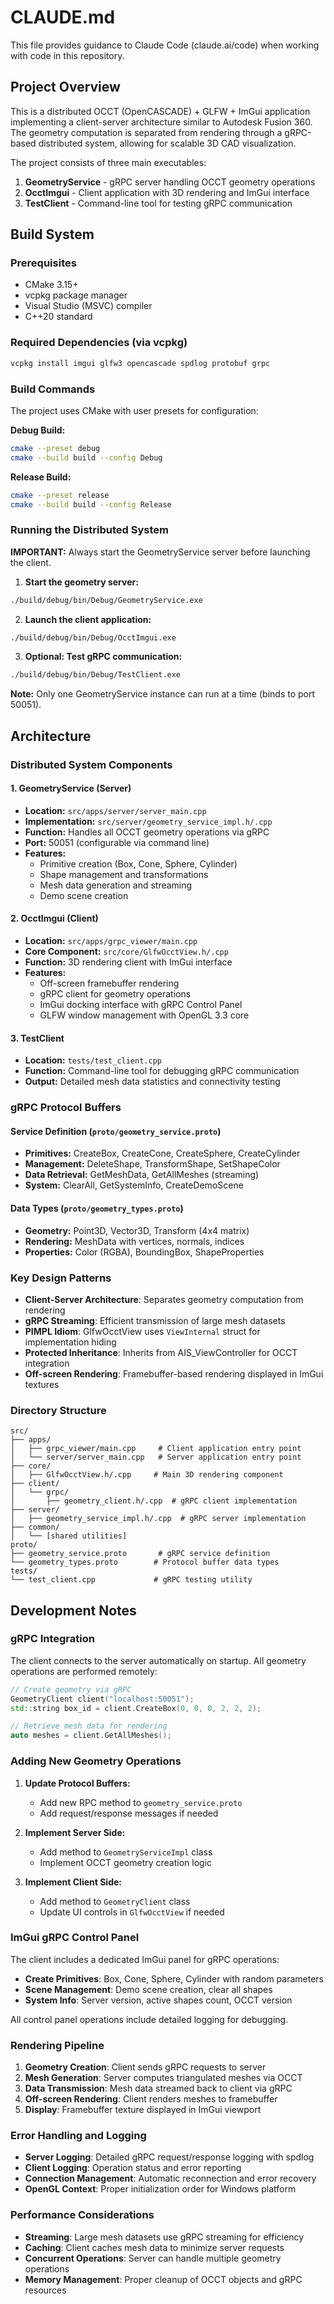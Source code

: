 # CLAUDE.md

This file provides guidance to Claude Code (claude.ai/code) when working with code in this repository.

## Project Overview

This is a distributed OCCT (OpenCASCADE) + GLFW + ImGui application implementing a client-server architecture similar to Autodesk Fusion 360. The geometry computation is separated from rendering through a gRPC-based distributed system, allowing for scalable 3D CAD visualization.

The project consists of three main executables:
1. **GeometryService** - gRPC server handling OCCT geometry operations
2. **OcctImgui** - Client application with 3D rendering and ImGui interface  
3. **TestClient** - Command-line tool for testing gRPC communication

## Build System

### Prerequisites
- CMake 3.15+
- vcpkg package manager
- Visual Studio (MSVC) compiler
- C++20 standard

### Required Dependencies (via vcpkg)
```bash
vcpkg install imgui glfw3 opencascade spdlog protobuf grpc
```

### Build Commands
The project uses CMake with user presets for configuration:

**Debug Build:**
```bash
cmake --preset debug
cmake --build build --config Debug
```

**Release Build:**
```bash
cmake --preset release  
cmake --build build --config Release
```

### Running the Distributed System

**IMPORTANT:** Always start the GeometryService server before launching the client.

1. **Start the geometry server:**
```bash
./build/debug/bin/Debug/GeometryService.exe
```

2. **Launch the client application:**
```bash
./build/debug/bin/Debug/OcctImgui.exe
```

3. **Optional: Test gRPC communication:**
```bash
./build/debug/bin/Debug/TestClient.exe
```

**Note:** Only one GeometryService instance can run at a time (binds to port 50051).

## Architecture

### Distributed System Components

#### 1. GeometryService (Server)
- **Location:** `src/apps/server/server_main.cpp`
- **Implementation:** `src/server/geometry_service_impl.h/.cpp`
- **Function:** Handles all OCCT geometry operations via gRPC
- **Port:** 50051 (configurable via command line)
- **Features:**
  - Primitive creation (Box, Cone, Sphere, Cylinder)
  - Shape management and transformations
  - Mesh data generation and streaming
  - Demo scene creation

#### 2. OcctImgui (Client)
- **Location:** `src/apps/grpc_viewer/main.cpp`
- **Core Component:** `src/core/GlfwOcctView.h/.cpp`
- **Function:** 3D rendering client with ImGui interface
- **Features:**
  - Off-screen framebuffer rendering
  - gRPC client for geometry operations
  - ImGui docking interface with gRPC Control Panel
  - GLFW window management with OpenGL 3.3 core

#### 3. TestClient
- **Location:** `tests/test_client.cpp`
- **Function:** Command-line tool for debugging gRPC communication
- **Output:** Detailed mesh data statistics and connectivity testing

### gRPC Protocol Buffers

#### Service Definition (`proto/geometry_service.proto`)
- **Primitives:** CreateBox, CreateCone, CreateSphere, CreateCylinder
- **Management:** DeleteShape, TransformShape, SetShapeColor
- **Data Retrieval:** GetMeshData, GetAllMeshes (streaming)
- **System:** ClearAll, GetSystemInfo, CreateDemoScene

#### Data Types (`proto/geometry_types.proto`)
- **Geometry:** Point3D, Vector3D, Transform (4x4 matrix)
- **Rendering:** MeshData with vertices, normals, indices
- **Properties:** Color (RGBA), BoundingBox, ShapeProperties

### Key Design Patterns

- **Client-Server Architecture**: Separates geometry computation from rendering
- **gRPC Streaming**: Efficient transmission of large mesh datasets
- **PIMPL Idiom**: GlfwOcctView uses `ViewInternal` struct for implementation hiding
- **Protected Inheritance**: Inherits from AIS_ViewController for OCCT integration
- **Off-screen Rendering**: Framebuffer-based rendering displayed in ImGui textures

### Directory Structure

```
src/
├── apps/
│   ├── grpc_viewer/main.cpp     # Client application entry point
│   └── server/server_main.cpp   # Server application entry point
├── core/
│   ├── GlfwOcctView.h/.cpp     # Main 3D rendering component
├── client/
│   └── grpc/
│       ├── geometry_client.h/.cpp  # gRPC client implementation
├── server/
│   ├── geometry_service_impl.h/.cpp  # gRPC server implementation
├── common/
│   └── [shared utilities]
proto/
├── geometry_service.proto       # gRPC service definition
└── geometry_types.proto        # Protocol buffer data types
tests/
└── test_client.cpp             # gRPC testing utility
```

## Development Notes

### gRPC Integration

The client connects to the server automatically on startup. All geometry operations are performed remotely:

```cpp
// Create geometry via gRPC
GeometryClient client("localhost:50051");
std::string box_id = client.CreateBox(0, 0, 0, 2, 2, 2);

// Retrieve mesh data for rendering
auto meshes = client.GetAllMeshes();
```

### Adding New Geometry Operations

1. **Update Protocol Buffers:**
   - Add new RPC method to `geometry_service.proto`
   - Add request/response messages if needed

2. **Implement Server Side:**
   - Add method to `GeometryServiceImpl` class
   - Implement OCCT geometry creation logic

3. **Implement Client Side:**
   - Add method to `GeometryClient` class
   - Update UI controls in `GlfwOcctView` if needed

### ImGui gRPC Control Panel

The client includes a dedicated ImGui panel for gRPC operations:
- **Create Primitives**: Box, Cone, Sphere, Cylinder with random parameters
- **Scene Management**: Demo scene creation, clear all shapes
- **System Info**: Server version, active shapes count, OCCT version

All control panel operations include detailed logging for debugging.

### Rendering Pipeline

1. **Geometry Creation**: Client sends gRPC requests to server
2. **Mesh Generation**: Server computes triangulated meshes via OCCT
3. **Data Transmission**: Mesh data streamed back to client via gRPC
4. **Off-screen Rendering**: Client renders meshes to framebuffer
5. **Display**: Framebuffer texture displayed in ImGui viewport

### Error Handling and Logging

- **Server Logging**: Detailed gRPC request/response logging with spdlog
- **Client Logging**: Operation status and error reporting
- **Connection Management**: Automatic reconnection and error recovery
- **OpenGL Context**: Proper initialization order for Windows platform

### Performance Considerations

- **Streaming**: Large mesh datasets use gRPC streaming for efficiency
- **Caching**: Client caches mesh data to minimize server requests  
- **Concurrent Operations**: Server can handle multiple geometry operations
- **Memory Management**: Proper cleanup of OCCT objects and gRPC resources
